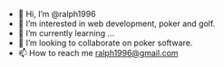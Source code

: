 - 👋 Hi, I’m @ralph1996
- 👀 I’m interested in web development, poker and golf.
- 🌱 I’m currently learning ...
- 💞️ I’m looking to collaborate on poker software.
- 📫 How to reach me ralph1996@gmail.com

<!---
ralph1996/ralph1996 is a ✨ special ✨ repository because its `README.md` (this file) appears on your GitHub profile.
You can click the Preview link to take a look at your changes.
--->
